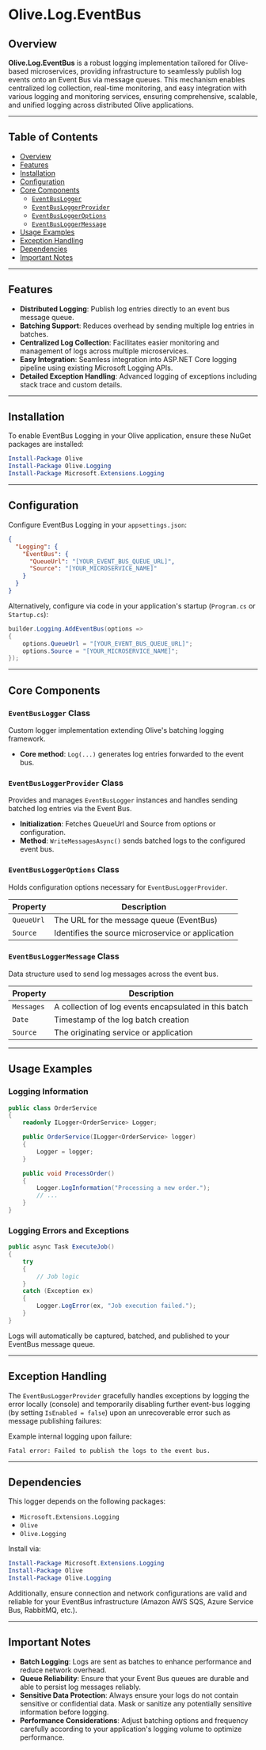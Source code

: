 # Olive.Log.EventBus

## Overview

**Olive.Log.EventBus** is a robust logging implementation tailored for Olive-based microservices, providing infrastructure to seamlessly publish log events onto an Event Bus via message queues. This mechanism enables centralized log collection, real-time monitoring, and easy integration with various logging and monitoring services, ensuring comprehensive, scalable, and unified logging across distributed Olive applications.

---

## Table of Contents

- [Overview](#overview)
- [Features](#features)
- [Installation](#installation)
- [Configuration](#configuration)
- [Core Components](#core-components)
  - [`EventBusLogger`](#eventbuslogger-class)
  - [`EventBusLoggerProvider`](#eventbusloggerprovider-class)
  - [`EventBusLoggerOptions`](#eventbusloggeroptions-class)
  - [`EventBusLoggerMessage`](#eventbusloggermessage-class)
- [Usage Examples](#usage-examples)
- [Exception Handling](#exception-handling)
- [Dependencies](#dependencies)
- [Important Notes](#important-notes)

---

## Features

- **Distributed Logging**: Publish log entries directly to an event bus message queue.
- **Batching Support**: Reduces overhead by sending multiple log entries in batches.
- **Centralized Log Collection**: Facilitates easier monitoring and management of logs across multiple microservices.
- **Easy Integration**: Seamless integration into ASP.NET Core logging pipeline using existing Microsoft Logging APIs.
- **Detailed Exception Handling**: Advanced logging of exceptions including stack trace and custom details.

---

## Installation

To enable EventBus Logging in your Olive application, ensure these NuGet packages are installed:

```powershell
Install-Package Olive
Install-Package Olive.Logging
Install-Package Microsoft.Extensions.Logging
```

---

## Configuration

Configure EventBus Logging in your `appsettings.json`:

```json
{
  "Logging": {
    "EventBus": {
      "QueueUrl": "[YOUR_EVENT_BUS_QUEUE_URL]",
      "Source": "[YOUR_MICROSERVICE_NAME]"
    }
  }
}
```

Alternatively, configure via code in your application's startup (`Program.cs` or `Startup.cs`):

```csharp
builder.Logging.AddEventBus(options =>
{
    options.QueueUrl = "[YOUR_EVENT_BUS_QUEUE_URL]";
    options.Source = "[YOUR_MICROSERVICE_NAME]";
});
```

---

## Core Components

### `EventBusLogger` Class

Custom logger implementation extending Olive's batching logging framework.

- **Core method**: `Log(...)` generates log entries forwarded to the event bus.

### `EventBusLoggerProvider` Class

Provides and manages `EventBusLogger` instances and handles sending batched log entries via the Event Bus.

- **Initialization**: Fetches QueueUrl and Source from options or configuration.
- **Method**: `WriteMessagesAsync()` sends batched logs to the configured event bus.

### `EventBusLoggerOptions` Class

Holds configuration options necessary for `EventBusLoggerProvider`.

| Property | Description |
|----------|-------------|
| `QueueUrl` | The URL for the message queue (EventBus) |
| `Source` | Identifies the source microservice or application |

### `EventBusLoggerMessage` Class

Data structure used to send log messages across the event bus.

| Property | Description |
|----------|-------------|
| `Messages` | A collection of log events encapsulated in this batch |
| `Date` | Timestamp of the log batch creation |
| `Source` | The originating service or application |

---

## Usage Examples

### Logging Information

```csharp
public class OrderService
{
    readonly ILogger<OrderService> Logger;

    public OrderService(ILogger<OrderService> logger)
    {
        Logger = logger;
    }

    public void ProcessOrder()
    {
        Logger.LogInformation("Processing a new order.");
        // ...
    }
}
```

### Logging Errors and Exceptions

```csharp
public async Task ExecuteJob()
{
    try
    {
        // Job logic
    }
    catch (Exception ex)
    {
        Logger.LogError(ex, "Job execution failed.");
    }
}
```

Logs will automatically be captured, batched, and published to your EventBus message queue.

---

## Exception Handling

The `EventBusLoggerProvider` gracefully handles exceptions by logging the error locally (console) and temporarily disabling further event-bus logging (by setting `IsEnabled = false`) upon an unrecoverable error such as message publishing failures:

Example internal logging upon failure:

```
Fatal error: Failed to publish the logs to the event bus.
```

---

## Dependencies

This logger depends on the following packages:

- `Microsoft.Extensions.Logging`
- `Olive`
- `Olive.Logging`

Install via:

```powershell
Install-Package Microsoft.Extensions.Logging
Install-Package Olive
Install-Package Olive.Logging
```

Additionally, ensure connection and network configurations are valid and reliable for your EventBus infrastructure (Amazon AWS SQS, Azure Service Bus, RabbitMQ, etc.).

---

## Important Notes

- **Batch Logging**: Logs are sent as batches to enhance performance and reduce network overhead.
- **Queue Reliability**: Ensure that your Event Bus queues are durable and able to persist log messages reliably.
- **Sensitive Data Protection**: Always ensure your logs do not contain sensitive or confidential data. Mask or sanitize any potentially sensitive information before logging.
- **Performance Considerations**: Adjust batching options and frequency carefully according to your application's logging volume to optimize performance.